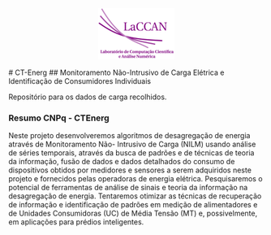 <p align="center"><img src="imagens/laccan.png"></p>
# CT-Energ
## Monitoramento Não-Intrusivo de Carga Elétrica e Identificação de Consumidores Individuais

Repositório para os dados de carga recolhidos.

### Resumo CNPq - CTEnerg
Neste projeto desenvolveremos algoritmos de desagregação de energia através de Monitoramento Não- Intrusivo de Carga (NILM) usando análise de séries temporais, através da busca de padrões e de técnicas de teoria da informação, fusão de dados e dados detalhados do consumo de dispositivos obtidos por medidores e sensores a serem adquiridos neste projeto e fornecidos pelas operadoras de energia elétrica. Pesquisaremos o potencial de ferramentas de análise de sinais e teoria da informação na desagregação de energia. Tentaremos otimizar as técnicas de recuperação de informação e identificação de padrões em medição de alimentadores e de Unidades Consumidoras (UC) de Média Tensão (MT) e, possivelmente, em aplicações para prédios inteligentes.

